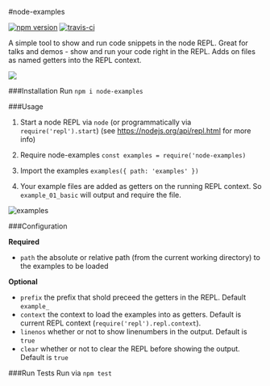 #node-examples

[![npm version](https://badge.fury.io/js/node-examples.svg)](https://badge.fury.io/js/node-examples) [![travis-ci](https://travis-ci.org/justinjmoses/node-examples)](https://travis-ci.org/justinjmoses/node-examples.svg?branch=master)

A simple tool to show and run code snippets in the node REPL. Great for talks and demos - show and run your code right in the REPL. Adds on files as named getters into the REPL context.

![](https://media.giphy.com/media/M3wLDsfYl0z7O/giphy.gif)

###Installation
Run `npm i node-examples`

###Usage

1. Start a node REPL via `node` (or programmatically via `require('repl').start`) (see https://nodejs.org/api/repl.html for more info)

2. Require node-examples `const examples = require('node-examples)`

3. Import the examples `examples({ path: 'examples' })`

4. Your example files are added as getters on the running REPL context. So `example_01_basic` will output and require the file.

![examples](https://cloud.githubusercontent.com/assets/799038/20240505/ede0ef28-a8e7-11e6-9e79-cd2173ff6794.gif)

###Configuration

**Required**
* `path` the absolute or relative path (from the current working directory) to the examples to be loaded

**Optional**
* `prefix` the prefix that shold preceed the getters in the REPL. Default `example_`
* `context` the context to load the examples into as getters. Default is current REPL context (`require('repl').repl.context`).
* `linenos` whether or not to show linenumbers in the output. Default is `true`
* `clear` whether or not to clear the REPL before showing the output. Default is `true`

###Run Tests
Run via `npm test`
